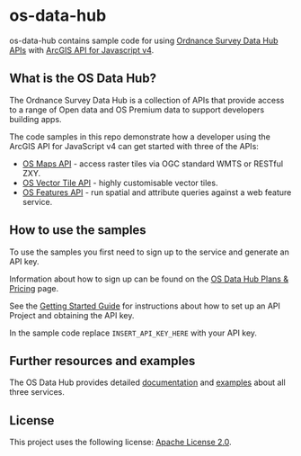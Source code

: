 # os-data-hub

os-data-hub contains sample code for using [Ordnance Survey Data Hub APIs](https://osdatahub.os.uk/) with [ArcGIS API for Javascript v4](https://developers.arcgis.com/javascript/).

## What is the OS Data Hub?

The Ordnance Survey Data Hub is a collection of APIs that provide access to a range of Open data and OS Premium data to support developers building apps.

The code samples in this repo demonstrate how a developer using the ArcGIS API for JavaScript v4 can get started with three of the APIs:

- [OS Maps API](https://osdatahub.os.uk/docs/wmts/overview) - access raster tiles via OGC standard WMTS or RESTful ZXY.
- [OS Vector Tile API](https://osdatahub.os.uk/docs/vts/overview) - highly customisable vector tiles.
- [OS Features API](https://osdatahub.os.uk/docs/wfs/overview) - run spatial and attribute queries against a web feature service.

## How to use the samples

To use the samples you first need to sign up to the service and generate an API key.

Information about how to sign up can be found on the [OS Data Hub Plans & Pricing](https://osdatahub.os.uk/plans) page.

See the [Getting Started Guide](https://osdatahub.os.uk/docs/wfs/gettingStarted) for instructions about how to set up an API Project and obtaining the API key.

In the sample code replace `INSERT_API_KEY_HERE` with your API key.

## Further resources and examples

The OS Data Hub provides detailed [documentation](https://osdatahub.os.uk/docs) and [examples](https://labs.os.uk/public/os-data-hub-examples/) about all three services.

## License

This project uses the following license: [Apache License 2.0](https://github.com/EsriUK/os-data-hub/blob/master/LICENSE).
